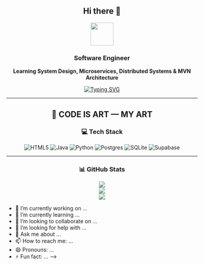 <div align="center">

## Hi there 👋  
<picture>
  <img src="https://github.com/7oSkaaa/7oSkaaa/blob/main/Images/about_me.gif?raw=true" width="60px" />
</picture>  

### **Software Engineer**  
**Learning System Design, Microservices, Distributed Systems & MVN Architecture**

[![Typing SVG](https://readme-typing-svg.demolab.com?lines=Four+PROJECTS+-+IN+DEVELOPMENT;Rental+Management+Project+-+JAVA;alertnessMap+Project+-+Python;Portfolio+Project+-+Stay+Safe+-+Postgres+%26+Java;Learning+System+Design+%26+Microservices;Exploring+Distributed+Systems+%26+MVN+Architecture)](https://git.io/typing-svg)

---

## 🎨 CODE IS ART — MY ART  

### 💻 Tech Stack  
![HTML5](https://img.shields.io/badge/html5-%23E34F26.svg?style=for-the-badge&logo=html5&logoColor=white)
![Java](https://img.shields.io/badge/java-%23ED8B00.svg?style=for-the-badge&logo=openjdk&logoColor=white)
![Python](https://img.shields.io/badge/python-3670A0?style=for-the-badge&logo=python&logoColor=ffdd54)
![Postgres](https://img.shields.io/badge/postgres-%23316192.svg?style=for-the-badge&logo=postgresql&logoColor=white)
![SQLite](https://img.shields.io/badge/sqlite-%2307405e.svg?style=for-the-badge&logo=sqlite&logoColor=white)
![Supabase](https://img.shields.io/badge/Supabase-3ECF8E?style=for-the-badge&logo=supabase&logoColor=white)

---

### 📊 GitHub Stats
![](https://nirzak-streak-stats.vercel.app/?user=khulekani492&theme=dark&hide_border=false)<br/>
![](https://github-readme-stats.vercel.app/api?username=khulekani492&theme=dark&hide_border=false&include_all_commits=false&count_private=false)<br/>
![](https://github-readme-stats.vercel.app/api/top-langs/?username=khulekani492&theme=dark&hide_border=false&include_all_commits=false&count_private=false&layout=compact)

</div>



- 🔭 I’m currently working on ...
- 🌱 I’m currently learning ...
- 👯 I’m looking to collaborate on ...
- 🤔 I’m looking for help with ...
- 💬 Ask me about ...
- 📫 How to reach me: ...
- 😄 Pronouns: ...
- ⚡ Fun fact: ...
-->
